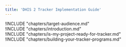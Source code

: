```yaml
---
title: 'DHIS 2 Tracker Implementation Guide'
---
```


!INCLUDE "chapters/target-audience.md"  
!INCLUDE "chapters/introduction.md"  
!INCLUDE "chapters/is-my-project-ready-for-tracker.md"  
!INCLUDE "chapters/building-your-tracker-programs.md"  
